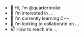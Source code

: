 - 👋 Hi, I’m @quarterbroke
- 👀 I’m interested in ...
- 🌱 I’m currently learning C++
- 💞️ I’m looking to collaborate on ...
- 📫 How to reach me ...

<!---
quarterbroke/quarterbroke is a ✨ special ✨ repository because its `README.md` (this file) appears on your GitHub profile.
You can click the Preview link to take a look at your changes.
--->
